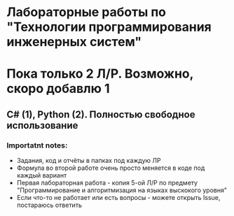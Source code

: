 # Лабораторные работы по "Технологии программирования инженерных систем"
# Пока только 2 Л/Р. Возможно, скоро добавлю 1
## C# (1), Python (2). Полностью свободное использование

### Importatnt notes:
- Задания, код и отчёты в папках под каждую ЛР
- Формула во второй работе очень просто меняется в коде под каждый вариант
- Первая лабораторная работа - копия 5-ой Л/Р по предмету "Программирование и алгоритмизация на языках выскокого уровня"
- Если что-то не работает или есть вопросы - можете открыть Issue, постараюсь ответить

